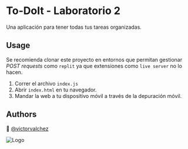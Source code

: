 # To-DoIt - Laboratorio 2
Una aplicación para tener todas tus tareas organizadas.



## Usage
Se recomienda clonar este proyecto en entornos que permitan gestionar _POST requests_ como `replit` ya que extensiones como `live server` no lo hacen.

1. Correr el archivo `index.js`
2. Abrir `index.html` en tu navegador.
3. Mandar la web a tu dispositivo móvil a través de la depuración móvil.


## Authors

🚀 [@victorvalchez](https://www.github.com/victorvalchez)


![Logo](https://lh5.googleusercontent.com/proxy/2WBXjzZ89vUiq3ofu605eGbASyzwnIDOh080DXw1K8C_JXjd591B9Xuwz16es3JF2dVAPg3USQ1z7h_oJQTnztdMdGhzGDaJxPg77mjlQ1QtCRkkCLvZfUCGbxLHCQfZJoOTx1j2OPcQ)




